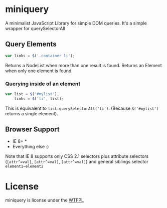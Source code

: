 # miniquery
A minimalist JavaScript Library for simple DOM queries. It's a simple wrapper for querySelectorAll

## Query Elements
```js
var links = $('.container li');
```

Returns a NodeList when more than one result is found. Returns an Element when only one element is found.

### Querying inside of an element
```js
var list = $('#mylist'),
    links = $('li', list);
```

This is equivalent to `list.querySelectorAll('li')`. (Because `$('#mylist')` returns a single element).

## Browser Support
* IE 8+ *
* Everything else :)

Note that IE 8 supports only CSS 2.1 selectors plus attribute selectors (`[attr^=val]`, `[attr^=val]`, `[attr^=val]`) and general siblings selector `element1~element2`

# License
miniquery is license under the [WTFPL](http://www.wtfpl.net/about/ "Do What The Fuck You Want To Public License")
